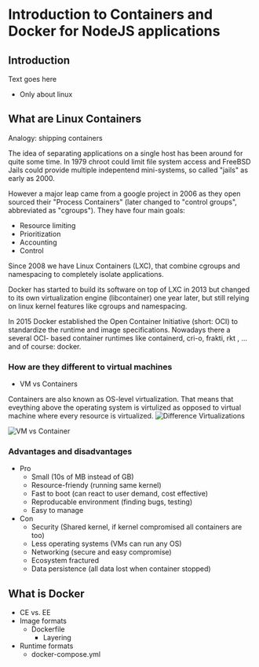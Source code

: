 # Introduction to Containers and Docker for NodeJS applications

## Introduction

Text goes here

- Only about linux

## What are Linux Containers

Analogy: shipping containers

The idea of separating applications on a single host has been around for quite
some time. In 1979 chroot could limit file system access and FreeBSD Jails could
provide multiple indepentend mini-systems, so called "jails" as early as 2000.

However a major leap came from a google project in 2006 as they open sourced
their "Process Containers" (later changed to "control groups", abbreviated as
"cgroups"). They have four main goals:

- Resource limiting
- Prioritization
- Accounting
- Control

Since 2008 we have Linux Containers (LXC), that combine cgroups and namespacing
to completely isolate applications.

Docker has started to build its software on top of LXC in 2013 but changed to
its own virtualization engine (libcontainer) one year later, but still relying
on linux kernel features like cgroups and namespacing.

In 2015 Docker established the Open Container Initiative (short: OCI) to
standardize the runtime and image specifications. Nowadays there a several OCI-
based container runtimes like containerd, cri-o, frakti, rkt , ... and of
course: docker.

### How are they different to virtual machines

- VM vs Containers

Containers are also known as OS-level virtualization. That means that eveything above the operating system is virtulized as opposed to virtual machine where every resource is virtualized.
![Difference Virtualizations](https://blogs.bmc.com/wp-content/uploads/2017/09/iaas-paas-saas-comparison-1024x759.jpg)

![VM vs Container](https://blog.netapp.com/wp-content/uploads/2016/03/Screen-Shot-2018-03-20-at-9.24.09-AM-935x500.png)

### Advantages and disadvantages

- Pro
  - Small (10s of MB instead of GB)
  - Resource-friendy (running same kernel)
  - Fast to boot (can react to user demand, cost effective)
  - Reproducable environment (finding bugs, testing)
  - Easy to manage
- Con
  - Security (Shared kernel, if kernel compromised all containers are too)
  - Less operating systems (VMs can run any OS)
  - Networking (secure and easy compromise)
  - Ecosystem fractured
  - Data persistence (all data lost when container stopped)

## What is Docker

- CE vs. EE
- Image formats
  - Dockerfile
    - Layering
- Runtime formats
  - docker-compose.yml
